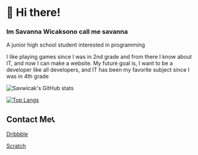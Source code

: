 # 🐻 Hi there!
### Im Savanna Wicaksono call me savanna
A junior high school student interested in programming

I like playing games since I was in 2nd grade and from there I know about IT, and now I can make a website. My future goal is, I want to be a developer like all developers, and IT has been my favorite subject since I was in 4th grade

![Savwicak's GitHub stats](https://github-readme-stats.vercel.app/api?username=savwicak&show_icons=true&bg_color=000&text_color=fff&icon_color=7DB9FF&title_color=7DB9FF)

[![Top Langs](https://github-readme-stats.vercel.app/api/top-langs/?username=savwicak&hide_progress=true)](https://github.com/anuraghazra/github-readme-stats)


## Contact Me📞
<a href="dribbble.com/savwicak">Dribbble </a>

<a href="https://scratch.mit.edu/users/Savannaa10">Scratch </a>




<!--
**savwicak/savwicak** is a ✨ _special_ ✨ repository because its `README.md` (this file) appears on your GitHub profile.

Here are some ideas to get you started:

- 🔭 I’m currently working on ...
- 🌱 I’m currently learning ...
- 👯 I’m looking to collaborate on ...
- 🤔 I’m looking for help with ...
- 💬 Ask me about ...
- 📫 How to reach me: ...
- 😄 Pronouns: ...
- ⚡ Fun fact: ...
-->
